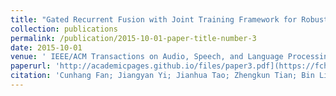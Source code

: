 ```yaml
---
title: "Gated Recurrent Fusion with Joint Training Framework for Robust End-to-End Speech Recognition"
collection: publications
permalink: /publication/2015-10-01-paper-title-number-3
date: 2015-10-01
venue: ' IEEE/ACM Transactions on Audio, Speech, and Language Processing'
paperurl: 'http://academicpages.github.io/files/paper3.pdf](https://fchest.github.io/pub/Trans2.pdf'
citation: 'Cunhang Fan; Jiangyan Yi; Jianhua Tao; Zhengkun Tian; Bin Liu; Zhengqi Wen, Gated Recurrent Fusion with Joint Training Framework for Robust End-to-End Speech Recognition, IEEE/ACM Transactions on Audio, Speech, and Language Processing, 2021, 29:198-209.'
---
```


